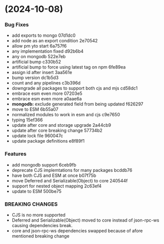 #  (2024-10-08)


### Bug Fixes

* add exports to mongo 07d1dc0
* add node as an export condition 2e70542
* allow pm yto start 6a757f6
* any implementation fixed d92b6b4
* any on mongodb 522e7eb
* artificial bump c330b52
* artificial bump to force using latest tag on npm 6fe89ea
* assign id after insert 3aa561e
* bump version dc1b5d3
* count and any pipelines c3b396d
* downgrade all packages to support both cjs and mjs cd58dc1
* embrace esm even more 07203e5
* embrace esm even more a0aae6a
* **mongodb:** exclude generated field from being updated f626297
* move to ESM 6b55a07
* normalized modules to work in esm and cjs c9e7650
* typing 15ef366
* update after core and storage upgrade 2a44cb9
* update after core breaking change 57734b2
* update lock file 960047c
* update package definitions e8f89f1


### Features

* add mongodb support 6ceb9fb
* deprecate CJS implemtations for many packages bcddb76
* have both CJS and ESM at once b07f75b
* move Deferred and Serializable(Object) to core 240544f
* support for nested object mapping 2c63ef4
* update to ESM 500be75


### BREAKING CHANGES

* CJS is no more supported
* Deferred and Serializable(Object) moved to core instead of json-rpc-ws causing dependencies break.
* core and json-rpc-ws dependencies swapped because of afore mentioned breaking change



